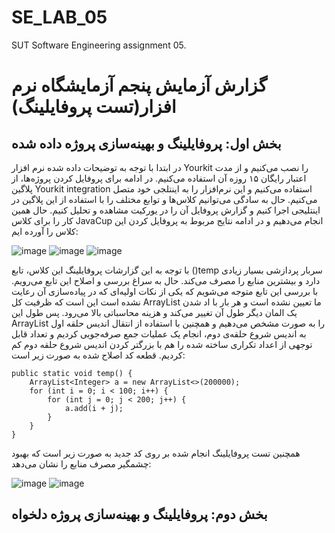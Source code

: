 # SE_LAB_05
SUT Software Engineering assignment 05.

# گزارش آزمایش پنجم آزمایشگاه نرم افزار(تست پروفایلینگ)

## بخش اول: پروفایلینگ و بهینه‌سازی پروژه داده شده

در ابتدا با توجه به توضیحات داده شده نرم افزار Yourkit را نصب می‌کنیم و از مدت اعتبار رایگان ۱۵ روزه آن استفاده می‌کنیم. در ادامه برای پروفایل کردن پروژه‌ها، از پلاگین Yourkit integration  استفاده می‌کنیم و این نرم‌افزار را به اینتلجی خود متصل می‌کنیم. حال به سادگی می‌توانیم کلاس‌ها و توابع مختلف را با استفاده از این پلاگین در اینتلیجی اجرا کنیم و گزارش پروفایل آن را در یورکیت مشاهده و تحلیل کنیم. حال همین کار را برای کلاس JavaCup انجام می‌دهیم و در ادامه نتایج مربوط به پروفایل کردن این کلاس را آورده ایم:


![image](https://github.com/user-attachments/assets/db941fd8-93fb-4930-920c-13a37c5eb9bd)
![image](https://github.com/user-attachments/assets/d90fbd9e-13a0-4550-b5c8-ba9b8ed68ec1)
![image](https://github.com/user-attachments/assets/49700e41-9481-43c4-9c7c-daf25a517de9)


با توجه به این گزارشات پروفایلینگ این کلاس، تابع ()temp سربار پردازشی بسیار زیادی دارد و بیشترین منابع را مصرف می‌کند.
حال به سراغ بررسی و اصلاح این تابع می‌رویم.  با بررسی این تابع متوجه می‌شویم که یکی از نکات اولیه‌ای که در پیاده‌سازی آن رعایت نشده است این است که ظرفیت کل ArrayList ما تعیین نشده است و هر بار با اد شدن یک المان دیگر طول آن تغییر می‌کند و هزینه محاسباتی بالا می‌رود. پس طول این ArrayList را به صورت مشخص می‌دهیم و همچنین با استفاده از انتقال اندیس حلقه اول به اندیس شروع حلقه‌ی دوم، انجام یک عملیات جمع صرفه‌جویی کردیم و تعداد قابل توجهی از اعداد تکراری ساخته شده را هم با بزرگتر کردن اندیس شروع حلقه دوم کم کردیم. قطعه کد اصلاح شده به صورت زیر است:

    public static void temp() { 
        ArrayList<Integer> a = new ArrayList<>(200000); 
        for (int i = 0; i < 100; i++) { 
            for (int j = 0; j < 200; j++) { 
                a.add(i + j); 
            } 
        } 
    }


همچنین تست پروفایلینگ انجام شده بر روی کد جدید به صورت زیر است که بهبود چشمگیر مصرف منابع را نشان می‌دهد:

![image](https://github.com/user-attachments/assets/47a6d9ea-ae7a-445c-8804-0f15258d18d9)
![image](https://github.com/user-attachments/assets/19fc89c0-e765-4964-b4b4-f95f77e57b1c)




## بخش دوم: پروفایلینگ و بهینه‌سازی پروژه دلخواه
